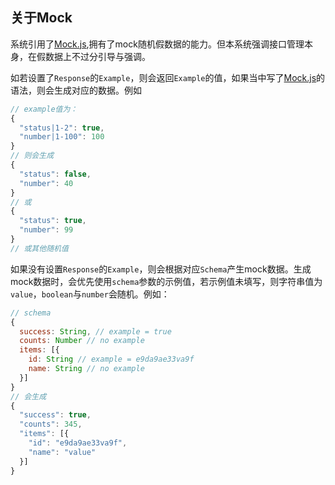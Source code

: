 ## 关于Mock

系统引用了[Mock.js](http://mockjs.com/),拥有了mock随机假数据的能力。但本系统强调接口管理本身，在假数据上不过分引导与强调。

如若设置了`Response`的`Example`，则会返回`Example`的值，如果当中写了[Mock.js](http://mockjs.com/examples.html)的语法，则会生成对应的数据。例如

```javascript
// example值为：
{
  "status|1-2": true,
  "number|1-100": 100
}
// 则会生成
{
  "status": false,
  "number": 40
}
// 或
{
  "status": true,
  "number": 99
}
// 或其他随机值
```

如果没有设置`Response`的`Example`，则会根据对应`Schema`产生mock数据。生成mock数据时，会优先使用`schema`参数的示例值，若示例值未填写，则字符串值为`value`，`boolean`与`number`会随机。例如：
```javascript
// schema
{
  success: String, // example = true
  counts: Number // no example
  items: [{
    id: String // example = e9da9ae33va9f
    name: String // no example
  }]
}
// 会生成
{
  "success": true,
  "counts": 345,
  "items": [{
    "id": "e9da9ae33va9f",
    "name": "value"
  }]
}
```


